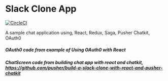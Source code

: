 # Slack Clone App

[![CircleCI](https://circleci.com/gh/trinadhm/slack-app-clone.svg?style=svg)](https://circleci.com/gh/trinadhm/slack-app-clone)

A sample chat application using, React, Redux, Saga, Pusher Chatkit, OAuth0

##### OAuth0 code from example of Using OAuth0 with React
##### ChatScreen code from building chat app with react and chatkit, https://github.com/pusher/build-a-slack-clone-with-react-and-pusher-chatkit